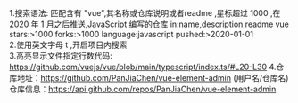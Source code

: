 1.搜索语法: 匹配含有 "vue",其名称或仓库说明或者readme ,星标超过 1000 ,在 2020 年 1 月之后推送,JavaScript 编写的仓库
          in:name,description,readme  vue   stars:>1000   forks:>1000   language:javascript  pushed:>2020-01-01  
2.使用英文字母 t ,开启项目内搜索  
3.高亮显示文件指定行数代码: https://github.com/vuejs/vue/blob/main/typescript/index.ts/#L20-L30
4.仓库地址：https://github.com/PanJiaChen/vue-element-admin (用户名/仓库名)
  仓库信息：https://api.github.com/repos/PanJiaChen/vue-element-admin

 